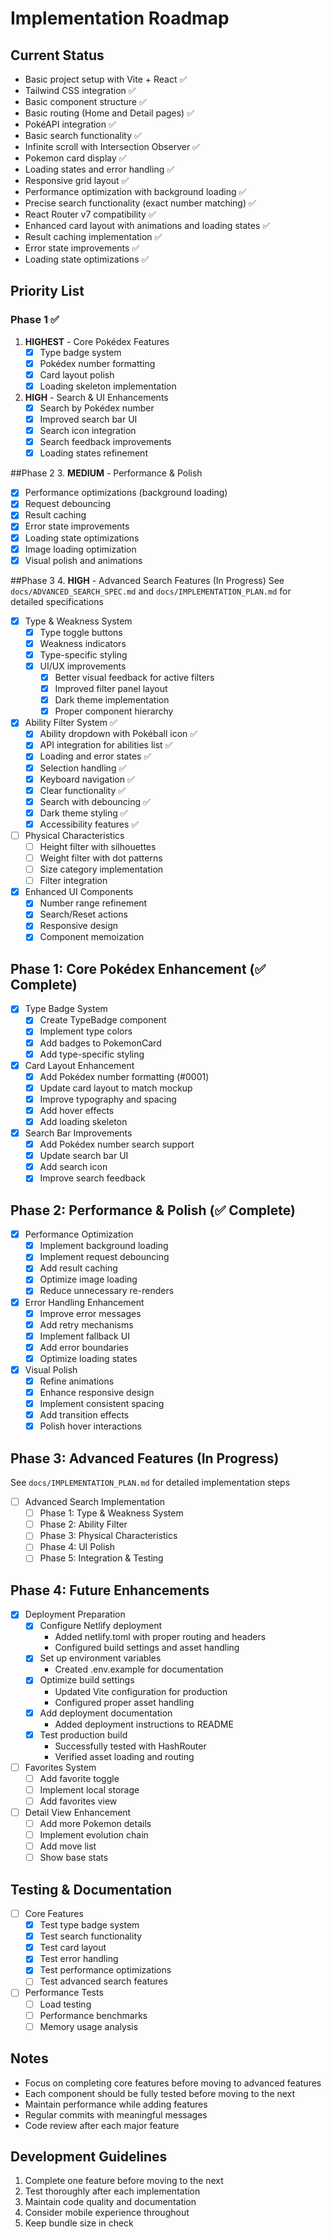 # Implementation Roadmap

## Current Status
- Basic project setup with Vite + React ✅
- Tailwind CSS integration ✅
- Basic component structure ✅
- Basic routing (Home and Detail pages) ✅
- PokéAPI integration ✅
- Basic search functionality ✅
- Infinite scroll with Intersection Observer ✅
- Pokemon card display ✅
- Loading states and error handling ✅
- Responsive grid layout ✅
- Performance optimization with background loading ✅
- Precise search functionality (exact number matching) ✅
- React Router v7 compatibility ✅
- Enhanced card layout with animations and loading states ✅
- Result caching implementation ✅
- Error state improvements ✅
- Loading state optimizations ✅

## Priority List

### Phase 1 ✅
1. **HIGHEST** - Core Pokédex Features
   - [x] Type badge system
   - [x] Pokédex number formatting
   - [x] Card layout polish
   - [x] Loading skeleton implementation

2. **HIGH** - Search & UI Enhancements
   - [x] Search by Pokédex number
   - [x] Improved search bar UI
   - [x] Search icon integration
   - [x] Search feedback improvements
   - [x] Loading states refinement

##Phase 2
3. **MEDIUM** - Performance & Polish
   - [x] Performance optimizations (background loading)
   - [x] Request debouncing
   - [x] Result caching
   - [x] Error state improvements
   - [x] Loading state optimizations
   - [x] Image loading optimization
   - [x] Visual polish and animations

##Phase 3
4. **HIGH** - Advanced Search Features (In Progress)
   See `docs/ADVANCED_SEARCH_SPEC.md` and `docs/IMPLEMENTATION_PLAN.md` for detailed specifications
   - [x] Type & Weakness System
     - [x] Type toggle buttons
     - [x] Weakness indicators
     - [x] Type-specific styling
     - [x] UI/UX improvements
       - [x] Better visual feedback for active filters
       - [x] Improved filter panel layout
       - [x] Dark theme implementation
       - [x] Proper component hierarchy
   - [x] Ability Filter System ✅
     - [x] Ability dropdown with Pokéball icon ✅
     - [x] API integration for abilities list ✅
     - [x] Loading and error states ✅
     - [x] Selection handling ✅
     - [x] Keyboard navigation ✅
     - [x] Clear functionality ✅
     - [x] Search with debouncing ✅
     - [x] Dark theme styling ✅
     - [x] Accessibility features ✅
   - [ ] Physical Characteristics
     - [ ] Height filter with silhouettes
     - [ ] Weight filter with dot patterns
     - [ ] Size category implementation
     - [ ] Filter integration
   - [x] Enhanced UI Components
     - [x] Number range refinement
     - [x] Search/Reset actions
     - [x] Responsive design
     - [x] Component memoization

## Phase 1: Core Pokédex Enhancement (✅ Complete)
- [x] Type Badge System
  - [x] Create TypeBadge component
  - [x] Implement type colors
  - [x] Add badges to PokemonCard
  - [x] Add type-specific styling

- [x] Card Layout Enhancement
  - [x] Add Pokédex number formatting (#0001)
  - [x] Update card layout to match mockup
  - [x] Improve typography and spacing
  - [x] Add hover effects
  - [x] Add loading skeleton

- [x] Search Bar Improvements
  - [x] Add Pokédex number search support
  - [x] Update search bar UI
  - [x] Add search icon
  - [x] Improve search feedback

## Phase 2: Performance & Polish (✅ Complete)
- [x] Performance Optimization
  - [x] Implement background loading
  - [x] Implement request debouncing
  - [x] Add result caching
  - [x] Optimize image loading
  - [x] Reduce unnecessary re-renders

- [x] Error Handling Enhancement
  - [x] Improve error messages
  - [x] Add retry mechanisms
  - [x] Implement fallback UI
  - [x] Add error boundaries
  - [x] Optimize loading states

- [x] Visual Polish
  - [x] Refine animations
  - [x] Enhance responsive design
  - [x] Implement consistent spacing
  - [x] Add transition effects
  - [x] Polish hover interactions

## Phase 3: Advanced Features (In Progress)
See `docs/IMPLEMENTATION_PLAN.md` for detailed implementation steps
- [ ] Advanced Search Implementation
  - [ ] Phase 1: Type & Weakness System
  - [ ] Phase 2: Ability Filter
  - [ ] Phase 3: Physical Characteristics
  - [ ] Phase 4: UI Polish
  - [ ] Phase 5: Integration & Testing

## Phase 4: Future Enhancements
- [x] Deployment Preparation
  - [x] Configure Netlify deployment
    - Added netlify.toml with proper routing and headers
    - Configured build settings and asset handling
  - [x] Set up environment variables
    - Created .env.example for documentation
  - [x] Optimize build settings
    - Updated Vite configuration for production
    - Configured proper asset handling
  - [x] Add deployment documentation
    - Added deployment instructions to README
  - [x] Test production build
    - Successfully tested with HashRouter
    - Verified asset loading and routing

- [ ] Favorites System
  - [ ] Add favorite toggle
  - [ ] Implement local storage
  - [ ] Add favorites view

- [ ] Detail View Enhancement
  - [ ] Add more Pokemon details
  - [ ] Implement evolution chain
  - [ ] Add move list
  - [ ] Show base stats

## Testing & Documentation
- [ ] Core Features
  - [x] Test type badge system
  - [x] Test search functionality
  - [x] Test card layout
  - [x] Test error handling
  - [x] Test performance optimizations
  - [ ] Test advanced search features

- [ ] Performance Tests
  - [ ] Load testing
  - [ ] Performance benchmarks
  - [ ] Memory usage analysis

## Notes
- Focus on completing core features before moving to advanced features
- Each component should be fully tested before moving to the next
- Maintain performance while adding features
- Regular commits with meaningful messages
- Code review after each major feature

## Development Guidelines
1. Complete one feature before moving to the next
2. Test thoroughly after each implementation
3. Maintain code quality and documentation
4. Consider mobile experience throughout
5. Keep bundle size in check 